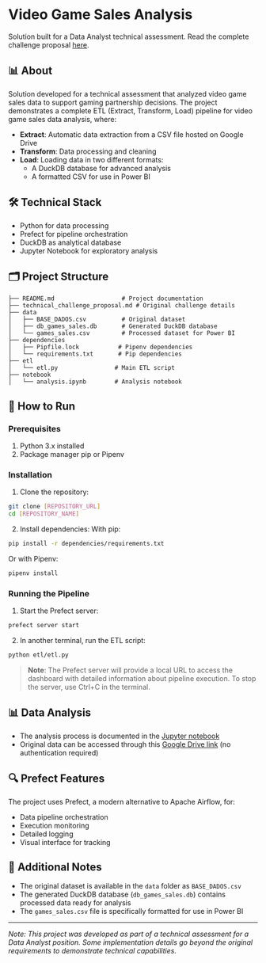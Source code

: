 # Video Game Sales Analysis
Solution built for a Data Analyst technical assessment. Read the complete challenge proposal [here](technical_challenge_proposal.md).

## 📊 About
Solution developed for a technical assessment that analyzed video game sales data to support gaming partnership decisions. The project demonstrates a complete ETL (Extract, Transform, Load) pipeline for video game sales data analysis, where:
- **Extract**: Automatic data extraction from a CSV file hosted on Google Drive
- **Transform**: Data processing and cleaning
- **Load**: Loading data in two different formats:
  - A DuckDB database for advanced analysis
  - A formatted CSV for use in Power BI

## 🛠️ Technical Stack
- Python for data processing
- Prefect for pipeline orchestration
- DuckDB as analytical database
- Jupyter Notebook for exploratory analysis

## 🗂️ Project Structure
```
├── README.md                   # Project documentation
├── technical_challenge_proposal.md # Original challenge details
├── data
│   ├── BASE_DADOS.csv          # Original dataset
│   ├── db_games_sales.db       # Generated DuckDB database
│   └── games_sales.csv         # Processed dataset for Power BI
├── dependencies
│   ├── Pipfile.lock           # Pipenv dependencies
│   └── requirements.txt       # Pip dependencies
├── etl
│   └── etl.py                # Main ETL script
├── notebook
│   └── analysis.ipynb        # Analysis notebook
```

## 🔧 How to Run
### Prerequisites
1. Python 3.x installed
2. Package manager pip or Pipenv

### Installation
1. Clone the repository:
```bash
git clone [REPOSITORY_URL]
cd [REPOSITORY_NAME]
```

2. Install dependencies:
With pip:
```bash
pip install -r dependencies/requirements.txt
```
Or with Pipenv:
```bash
pipenv install
```

### Running the Pipeline
1. Start the Prefect server:
```bash
prefect server start
```
2. In another terminal, run the ETL script:
```bash
python etl/etl.py
```
> **Note**: The Prefect server will provide a local URL to access the dashboard with detailed information about pipeline execution. To stop the server, use Ctrl+C in the terminal.

## 📊 Data Analysis
- The analysis process is documented in the [Jupyter notebook](notebook/analysis.ipynb)
- Original data can be accessed through this [Google Drive link](https://drive.google.com/file/d/1eoy8MlYin9PxbCjozT0kjPXPsq0RXEgY/view?usp=drive_link) (no authentication required)

## 🔍 Prefect Features
The project uses Prefect, a modern alternative to Apache Airflow, for:
- Data pipeline orchestration
- Execution monitoring
- Detailed logging
- Visual interface for tracking

## 📝 Additional Notes
- The original dataset is available in the `data` folder as `BASE_DADOS.csv`
- The generated DuckDB database (`db_games_sales.db`) contains processed data ready for analysis
- The `games_sales.csv` file is specifically formatted for use in Power BI

---
*Note: This project was developed as part of a technical assessment for a Data Analyst position. Some implementation details go beyond the original requirements to demonstrate technical capabilities.*
